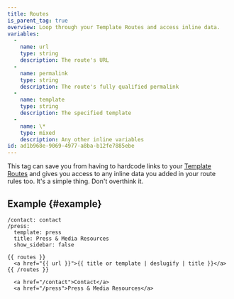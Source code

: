 ```yaml
---
title: Routes
is_parent_tag: true
overview: Loop through your Template Routes and access inline data.
variables:
  -
    name: url
    type: string
    description: The route's URL
  -
    name: permalink
    type: string
    description: The route's fully qualified permalink
  -
    name: template
    type: string
    description: The specified template
  -
    name: \*
    type: mixed
    description: Any other inline variables
id: ad1b968e-9069-4977-a8ba-b12fe7885ebe
---
```

This tag can save you from having to hardcode links to your [Template Routes](/routing#template-routes) and gives you access to any inline data you added in your route rules too. It's a simple thing. Don't overthink it.

## Example {#example}

```.language-yaml
/contact: contact
/press:
  template: press
  title: Press & Media Resources
  show_sidebar: false

```

```
{{ routes }}
  <a href="{{ url }}">{{ title or template | deslugify | title }}</a>
{{ /routes }}
```

```.language-output
  <a href="/contact">Contact</a>
  <a href="/press">Press & Media Resources</a>
```
